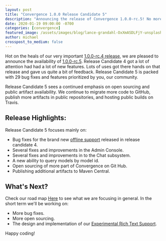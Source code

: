 ```yaml
---
layout: post
title: "Convergence 1.0.0 Release Candidate 5"
description: "Announcing the release of Convergence 1.0.0-rc.5! No more waiting multiple months between releases"
date: 2020-01-19 09:00:00 -0700
categories: [convergence]
featured_image: /assets/images/blog/lance-grandahl-OxXmASDLFjY-unsplash.jpg
author: michael
crosspost_to_medium: false
---
```

Hot on the heals of our very important [1.0.0-rc.4 release](/blog/2020/01/convergence-1-0-0-rc4/), we are pleased to announce the availability of [1.0.0-rc.5](https://github.com/convergencelabs/convergence-project/wiki/CHANGELOG#100-rc5-jan-19-2020). Release Candidate 4 got a lot of attention had had a lot of new features. Lots of uses got there hands on that release and gave us quite a bit of feedback.  Release Candidate 5 is packed with 29 bug fixes and features prioritized by you, our community.

Release Candidate 5 sees a continued emphasis on open sourcing and public artifact availability. We continue to migrate more code to GitHub, publish more artifacts in public repositories, and hosting public builds on Travis.

## Release Highlights:
Release Candidate 5 focuses mainly on:

* Bug fixes for the brand new [offline support](/blog/2020/01/new-features-offline-support-and-connection-smoothing/) released in release candidate 4.
* Several fixes and improvements in the Admin Console.
* Several fixes and improvements in to the Chat subsystem.
* A new ability to query models by model id.
* Open sourcing of more part of Convergence on Git Hub.
* Publishing additional artifacts to Maven Central.

## What's Next?
Check our road map [Here](https://github.com/convergencelabs/convergence-project/wiki/Convergence-Road-Map) to see what we are focusing in general.  In the short term we'll be working on:

* More bug fixes.
* More open sourcing.
* The design and implementation of our [Experimental Rich Text Support](https://github.com/convergencelabs/convergence-project/issues/37).

Happy coding!   